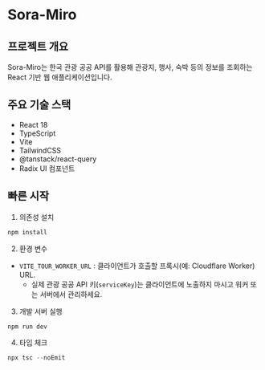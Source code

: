 Sora-Miro
=========

프로젝트 개요
--------------
Sora-Miro는 한국 관광 공공 API를 활용해 관광지, 행사, 숙박 등의 정보를 조회하는 React 기반 웹 애플리케이션입니다.

주요 기술 스택
--------------
- React 18
- TypeScript
- Vite
- TailwindCSS
- @tanstack/react-query
- Radix UI 컴포넌트

빠른 시작
--------
1. 의존성 설치

```powershell
npm install
```

2. 환경 변수

- `VITE_TOUR_WORKER_URL` : 클라이언트가 호출할 프록시(예: Cloudflare Worker) URL.
  - 실제 관광 공공 API 키(`serviceKey`)는 클라이언트에 노출하지 마시고 워커 또는 서버에서 관리하세요.

3. 개발 서버 실행

```powershell
npm run dev
```

4. 타입 체크

```powershell
npx tsc --noEmit
```